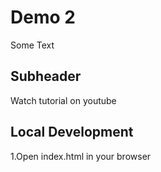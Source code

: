 # Demo 2

Some Text

## Subheader

Watch tutorial on youtube

## Local Development

1.Open index.html in your browser